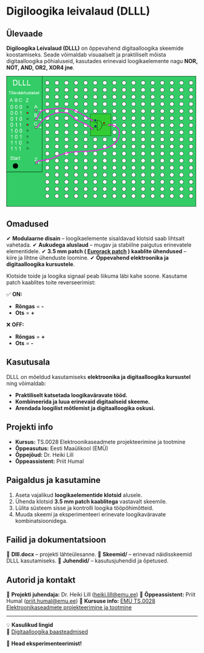 # Digiloogika leivalaud (DLLL)

## **Ülevaade**
**Digiloogika Leivalaud (DLLL)** on õppevahend digitaalloogika skeemide koostamiseks. Seade võimaldab visuaalselt ja praktiliselt mõista digitaalloogika põhialuseid, kasutades erinevaid loogikaelemente nagu **NOR, NOT, AND, OR2, XOR4 jne**. 

<img src="images/DLLL.png" alt="Digiloogika leivalaua pilt" width="500"/>  

## **Omadused**
✔ **Modulaarne disain** – loogikaelemente sisaldavad klotsid saab lihtsalt vahetada.
✔ **Aukudega aluslaud** – mugav ja stabiilne paigutus erinevatele elementidele.
✔ **3.5 mm patch ( [Eurorack patch](https://i0.wp.com/intellijel.com/wp-content/uploads/2023/04/cable-pack-2023-0.jpg?resize=544%2C408&ssl=1) ) kaablite ühendused** – kiire ja lihtne ühenduste loomine.
✔ **Õppevahend elektroonika ja digitaalloogika kursustele**.

Klotside toide ja loogika signaal peab liikuma läbi kahe soone. Kasutame patch kaablites toite reverseerimist:

✅ **ON:**  
-  **Rõngas** = **-**  
-  **Ots** = **+**  

❌ **OFF:**  
-  **Rõngas** = **+**  
-  **Ots** = **-**  

## **Kasutusala**
DLLL on mõeldud kasutamiseks **elektroonika ja digitaalloogika kursustel** ning võimaldab:
- **Praktiliselt katsetada loogikaväravate tööd.**
- **Kombineerida ja luua erinevaid digitaalseid skeeme.**
- **Arendada loogilist mõtlemist ja digitaalloogika oskusi.**

## **Projekti info**
- **Kursus:** TS.0028 Elektroonikaseadmete projekteerimine ja tootmine
- **Õppeasutus:** Eesti Maaülikool (EMÜ)
- **Õppejõud:** Dr. Heiki Lill
- **Õppeassistent:** Priit Humal

## **Paigaldus ja kasutamine**
1. Aseta vajalikud **loogikaelementide klotsid** alusele.
2. Ühenda klotsid **3.5 mm patch kaablitega** vastavalt skeemile.
3. Lülita süsteem sisse ja kontrolli loogika tööpõhimõtteid.
4. Muuda skeemi ja eksperimenteeri erinevate loogikaväravate kombinatsioonidega.

## **Failid ja dokumentatsioon**
📄 **Dlll.docx** – projekti lähteülesanne.
📄 **Skeemid/** – erinevad näidisskeemid DLLL kasutamiseks.
📄 **Juhendid/** – kasutusjuhendid ja õpetused.

## **Autorid ja kontakt**
📩 **Projekti juhendaja:** Dr. Heiki Lill (heiki.lill@emu.ee)
📩 **Õppeassistent:** Priit Humal (priit.humal@emu.ee)
📩 **Kursuse info:** [EMÜ TS.0028 Elektroonikaseadmete projekteerimine ja tootmine](https://www.emu.ee)

---
💡 **Kasulikud lingid**  
🔗 [Digitaalloogika baasteadmised](https://en.wikipedia.org/wiki/Digital_logic)  


🚀 **Head eksperimenteerimist!**
